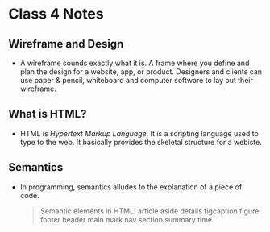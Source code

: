 # Class 4 Notes

## Wireframe and Design

* A wireframe sounds exactly what it is. A frame where you define and plan the design for a website, app, or product. Designers and clients can use paper & pencil, whiteboard and computer software to lay out their wireframe.  

## What is HTML?

* HTML is *Hypertext Markup Language*. It is a scripting language used to type to the web. It basically provides the skeletal structure for a webiste. 

## Semantics

* In programming, semantics alludes to the explanation of a piece of code.

    >Semantic elements in HTML:
    > article
    > aside
    > details
    > figcaption
    > figure
    > footer
    > header
    > main
    > mark
    > nav
    > section
    > summary
    > time
